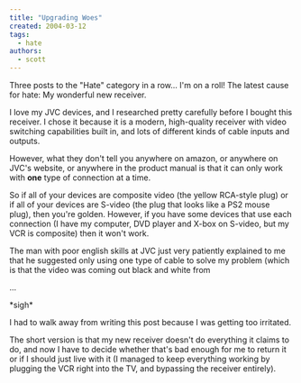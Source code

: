 ```yaml
---
title: "Upgrading Woes"
created: 2004-03-12
tags:
  - hate
authors:
  - scott
---
```


Three posts to the "Hate" category in a row... I'm on a roll! The latest cause for hate: My wonderful new receiver.

I love my JVC devices, and I researched pretty carefully before I bought this receiver. I chose it because it is a modern, high-quality receiver with video switching capabilities built in, and lots of different kinds of cable inputs and outputs.

However, what they don't tell you anywhere on amazon, or anywhere on JVC's website, or anywhere in the product manual is that it can only work with **one** type of connection at a time.

So if all of your devices are composite video (the yellow RCA-style plug) or if all of your devices are S-video (the plug that looks like a PS2 mouse plug), then you're golden. However, if you have some devices that use each connection (I have my computer, DVD player and X-box on S-video, but my VCR is composite) then it won't work.

The man with poor english skills at JVC just very patiently explained to me that he suggested only using one type of cable to solve my problem (which is that the video was coming out black and white from

...

\*sigh\*

I had to walk away from writing this post because I was getting too irritated.

The short version is that my new receiver doesn't do everything it claims to do, and now I have to decide whether that's bad enough for me to return it or if I should just live with it (I managed to keep everything working by plugging the VCR right into the TV, and bypassing the receiver entirely).
